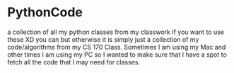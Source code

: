 # PythonCode
a collection of all my python classes from my classwork 
If you want to use these XD you can but otherwise it is simply just a collection of my code/algorithms from my CS 170 Class. 
Sometimes I am using my Mac and other times I am using my PC so I wanted to make sure that I have a spot to fetch all the code that I may need for classes. 
